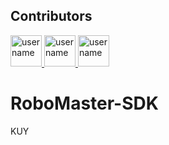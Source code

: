 ## Contributors

<a href="https://github.com/XzoSisT">
  <img src="https://avatars.githubusercontent.com/u/153052833?v=4" width="50px" alt="username"/>
</a>



<a href="https://github.com/lataeqishere">
  <img src="https://avatars.githubusercontent.com/u/151647112?v=4" width="50px" alt="username"/>
</a>

<a href="https://github.com/Jedex2">
  <img src="https://avatars.githubusercontent.com/u/151657971?v=4" width="50px" alt="username"/>
</a>

# RoboMaster-SDK

KUY
